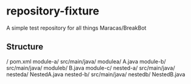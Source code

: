 # repository-fixture
A simple test repository for all things Maracas/BreakBot


## Structure

/
    pom.xml
    module-a/
        src/main/java/
            modulea/
                A.java
    module-b/
        src/main/java/
            moduleb/
                B.java
    module-c/
        nested-a/
            src/main/java/
                nesteda/
                    NestedA.java
        nested-b/
            src/main/java/
                nestedb/
                    NestedB.java
